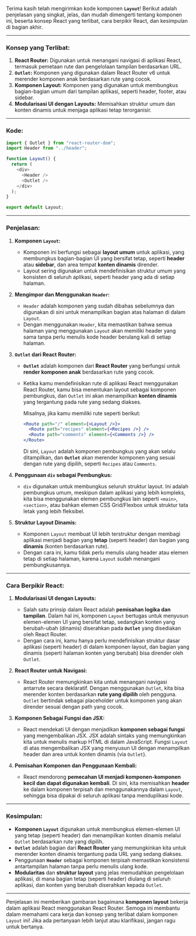 Terima kasih telah mengirimkan kode komponen **`Layout`**! Berikut adalah penjelasan yang singkat, jelas, dan mudah dimengerti tentang komponen ini, beserta konsep React yang terlibat, cara berpikir React, dan kesimpulan di bagian akhir.

---

### **Konsep yang Terlibat:**

1. **React Router:** Digunakan untuk menangani navigasi di aplikasi React, termasuk pemetaan rute dan pengelolaan tampilan berdasarkan URL.
2. **`Outlet`:** Komponen yang digunakan dalam React Router v6 untuk merender komponen anak berdasarkan rute yang cocok.
3. **Komponen Layout:** Komponen yang digunakan untuk membungkus bagian-bagian umum dari tampilan aplikasi, seperti header, footer, atau sidebar.
4. **Modularisasi UI dengan Layouts:** Memisahkan struktur umum dan konten dinamis untuk menjaga aplikasi tetap terorganisir.

---

### **Kode:**

```javascript
import { Outlet } from "react-router-dom";
import Header from "../header";

function Layout() {
  return (
    <div>
      <Header />
      <Outlet />
    </div>
  );
}

export default Layout;
```

---

### **Penjelasan:**

1. **Komponen `Layout`:**

   - Komponen ini berfungsi sebagai **layout umum** untuk aplikasi, yang membungkus bagian-bagian UI yang bersifat tetap, seperti **header** atau **sidebar**, dan area tempat **konten dinamis** dirender.
   - Layout sering digunakan untuk mendefinisikan struktur umum yang konsisten di seluruh aplikasi, seperti header yang ada di setiap halaman.

2. **Mengimpor dan Menggunakan `Header`:**

   - `Header` adalah komponen yang sudah dibahas sebelumnya dan digunakan di sini untuk menampilkan bagian atas halaman di dalam `Layout`.
   - Dengan menggunakan `Header`, kita memastikan bahwa semua halaman yang menggunakan `Layout` akan memiliki header yang sama tanpa perlu menulis kode header berulang kali di setiap halaman.

3. **`Outlet` dari React Router:**

   - **`Outlet`** adalah komponen dari **React Router** yang berfungsi untuk **render komponen anak** berdasarkan rute yang cocok.
   - Ketika kamu mendefinisikan rute di aplikasi React menggunakan React Router, kamu bisa menentukan layout sebagai komponen pembungkus, dan `Outlet` ini akan menampilkan **konten dinamis** yang tergantung pada rute yang sedang diakses.

     Misalnya, jika kamu memiliki rute seperti berikut:

     ```jsx
     <Route path="/" element={<Layout />}>
       <Route path="recipes" element={<Recipes />} />
       <Route path="comments" element={<Comments />} />
     </Route>
     ```

     Di sini, `Layout` adalah komponen pembungkus yang akan selalu ditampilkan, dan **`Outlet`** akan merender komponen yang sesuai dengan rute yang dipilih, seperti `Recipes` atau `Comments`.

4. **Penggunaan `div` sebagai Pembungkus:**

   - `div` digunakan untuk membungkus seluruh struktur layout. Ini adalah pembungkus umum, meskipun dalam aplikasi yang lebih kompleks, kita bisa menggunakan elemen pembungkus lain seperti `<main>`, `<section>`, atau bahkan elemen CSS Grid/Flexbox untuk struktur tata letak yang lebih fleksibel.

5. **Struktur Layout Dinamis:**
   - Komponen `Layout` membuat UI lebih terstruktur dengan membagi aplikasi menjadi bagian yang **tetap** (seperti header) dan bagian yang **dinamis** (konten berdasarkan rute).
   - Dengan cara ini, kamu tidak perlu menulis ulang header atau elemen tetap di setiap halaman, karena `Layout` sudah menangani pembungkusannya.

---

### **Cara Berpikir React:**

1. **Modularisasi UI dengan Layouts:**

   - Salah satu prinsip dalam React adalah **pemisahan logika dan tampilan**. Dalam hal ini, komponen `Layout` bertugas untuk menyusun elemen-elemen UI yang bersifat tetap, sedangkan konten yang berubah-ubah (dinamis) diserahkan pada **`Outlet`** yang disediakan oleh React Router.
   - Dengan cara ini, kamu hanya perlu mendefinisikan struktur dasar aplikasi (seperti header) di dalam komponen layout, dan bagian yang dinamis (seperti halaman konten yang berubah) bisa dirender oleh `Outlet`.

2. **React Router untuk Navigasi:**

   - React Router memungkinkan kita untuk menangani navigasi antarrute secara deklaratif. Dengan menggunakan `Outlet`, kita bisa merender konten berdasarkan **rute yang dipilih** oleh pengguna. `Outlet` bertindak sebagai placeholder untuk komponen yang akan dirender sesuai dengan path yang cocok.

3. **Komponen Sebagai Fungsi dan JSX:**

   - React mendekati UI dengan menjadikan **komponen sebagai fungsi** yang mengembalikan JSX. JSX adalah sintaks yang memungkinkan kita untuk menulis markup HTML di dalam JavaScript. Fungsi `Layout` di atas mengembalikan JSX yang menyusun UI dengan menampilkan header dan area untuk konten dinamis (via `Outlet`).

4. **Pemisahan Komponen dan Penggunaan Kembali:**
   - React mendorong **pemecahan UI menjadi komponen-komponen kecil dan dapat digunakan kembali**. Di sini, kita memisahkan **header** ke dalam komponen terpisah dan menggunakannya dalam `Layout`, sehingga bisa dipakai di seluruh aplikasi tanpa menduplikasi kode.

---

### **Kesimpulan:**

- **Komponen `Layout`** digunakan untuk membungkus elemen-elemen UI yang tetap (seperti header) dan menampilkan konten dinamis melalui `Outlet` berdasarkan rute yang dipilih.
- **`Outlet`** adalah bagian dari **React Router** yang memungkinkan kita untuk merender konten dinamis tergantung pada URL yang sedang diakses.
- Penggunaan **`Header`** sebagai komponen terpisah memastikan konsistensi antartampilan halaman tanpa perlu menulis ulang kode.
- **Modularitas** dan **struktur layout** yang jelas memudahkan pengelolaan aplikasi, di mana bagian tetap (seperti header) diulang di seluruh aplikasi, dan konten yang berubah diserahkan kepada `Outlet`.

---

Penjelasan ini memberikan gambaran bagaimana **komponen layout** bekerja dalam aplikasi React menggunakan React Router. Semoga ini membantu dalam memahami cara kerja dan konsep yang terlibat dalam komponen `Layout` ini! Jika ada pertanyaan lebih lanjut atau klarifikasi, jangan ragu untuk bertanya.
